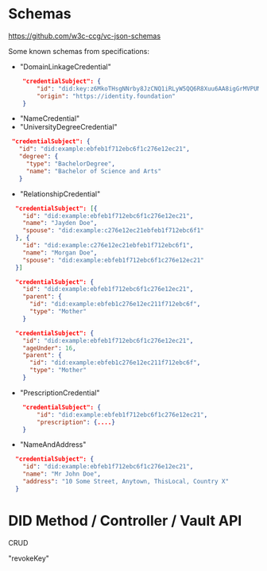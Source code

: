 # Schemas

https://github.com/w3c-ccg/vc-json-schemas

Some known schemas from specifications:

- "DomainLinkageCredential"

```json
    "credentialSubject": {
        "id": "did:key:z6MkoTHsgNNrby8JzCNQ1iRLyW5QQ6R8Xuu6AA8igGrMVPUM",
        "origin": "https://identity.foundation"
    }
```

- "NameCredential"
- "UniversityDegreeCredential"

 ```json
  "credentialSubject": {
    "id": "did:example:ebfeb1f712ebc6f1c276e12ec21",
    "degree": {
      "type": "BachelorDegree",
      "name": "Bachelor of Science and Arts"
    }
 ```

- "RelationshipCredential"

```json
  "credentialSubject": [{
    "id": "did:example:ebfeb1f712ebc6f1c276e12ec21",
    "name": "Jayden Doe",
    "spouse": "did:example:c276e12ec21ebfeb1f712ebc6f1"
  }, {
    "id": "did:example:c276e12ec21ebfeb1f712ebc6f1",
    "name": "Morgan Doe",
    "spouse": "did:example:ebfeb1f712ebc6f1c276e12ec21"
  }]
```

```json
  "credentialSubject": {
    "id": "did:example:ebfeb1f712ebc6f1c276e12ec21",
    "parent": {
      "id": "did:example:ebfeb1c276e12ec211f712ebc6f",
      "type": "Mother"
    }
```

```json
  "credentialSubject": {
    "id": "did:example:ebfeb1f712ebc6f1c276e12ec21",
    "ageUnder": 16,
    "parent": {
      "id": "did:example:ebfeb1c276e12ec211f712ebc6f",
      "type": "Mother"
    }
```

- "PrescriptionCredential"

```json
    "credentialSubject": {
        "id": "did:example:ebfeb1f712ebc6f1c276e12ec21",
        "prescription": {....}
    }
```

- "NameAndAddress"

```json
  "credentialSubject": {
    "id": "did:example:ebfeb1f712ebc6f1c276e12ec21",
    "name": "Mr John Doe",
    "address": "10 Some Street, Anytown, ThisLocal, Country X"
  }
```



# DID Method / Controller / Vault API

CRUD

"revokeKey"

